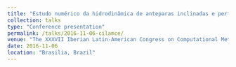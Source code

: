 ```yaml
---
title: "Estudo numérico da hidrodinâmica de anteparas inclinadas e perfuradas para a proteção do impacto de ondas"
collection: talks
type: "Conference presentation"
permalink: /talks/2016-11-06-cilamce/
venue: "The XXXVII Iberian Latin-American Congress on Computational Methods in Engineering (Cilamce)"
date: 2016-11-06
location: "Brasilia, Brazil"
---
```


<!-- [More information here](http://example2.com) -->

<!-- This is a description of your talk, which is a markdown files that can be all markdown-ified like any other post. Yay markdown! -->